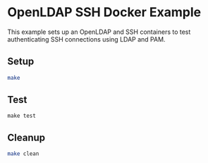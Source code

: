 # OpenLDAP SSH Docker Example

This example sets up an OpenLDAP and SSH containers to test authenticating 
SSH connections using LDAP and PAM.

## Setup

```bash
make
```

## Test

```
make test
```

## Cleanup

```bash
make clean
```
